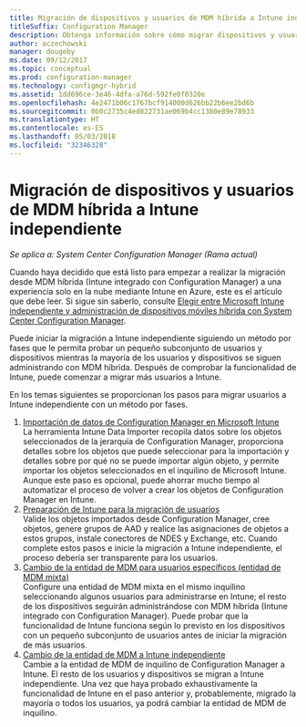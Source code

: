 ```yaml
---
title: Migración de dispositivos y usuarios de MDM híbrida a Intune independiente
titleSuffix: Configuration Manager
description: Obtenga información sobre cómo migrar dispositivos y usuarios de MDM híbrida a Intune en Azure.
author: aczechowski
manager: dougeby
ms.date: 09/12/2017
ms.topic: conceptual
ms.prod: configuration-manager
ms.technology: configmgr-hybrid
ms.assetid: 1dd696ce-3e46-4dfa-a76d-592fe0f0320e
ms.openlocfilehash: 4e2471b06c1767bcf914000d626bb22b6ee2bd6b
ms.sourcegitcommit: 0b0c2735c4ed822731ae069b4cc1380e89e78933
ms.translationtype: HT
ms.contentlocale: es-ES
ms.lasthandoff: 05/03/2018
ms.locfileid: "32346328"
---
```

# <a name="migrate-hybrid-mdm-users-and-devices-to-intune-standalone"></a>Migración de dispositivos y usuarios de MDM híbrida a Intune independiente

*Se aplica a: System Center Configuration Manager (Rama actual)*    

Cuando haya decidido que está listo para empezar a realizar la migración desde MDM híbrida (Intune integrado con Configuration Manager) a una experiencia solo en la nube mediante Intune en Azure, este es el artículo que debe leer. Si sigue sin saberlo, consulte [Elegir entre Microsoft Intune independiente y administración de dispositivos móviles híbrida con System Center Configuration Manager](https://docs.microsoft.com/sccm/mdm/understand/choose-between-standalone-intune-and-hybrid-mobile-device-management). 

Puede iniciar la migración a Intune independiente siguiendo un método por fases que le permita probar un pequeño subconjunto de usuarios y dispositivos mientras la mayoría de los usuarios y dispositivos se siguen administrando con MDM híbrida. Después de comprobar la funcionalidad de Intune, puede comenzar a migrar más usuarios a Intune.    

En los temas siguientes se proporcionan los pasos para migrar usuarios a Intune independiente con un método por fases.    
  
1.  [Importación de datos de Configuration Manager en Microsoft Intune](migrate-import-data.md)   
    La herramienta Intune Data Importer recopila datos sobre los objetos seleccionados de la jerarquía de Configuration Manager, proporciona detalles sobre los objetos que puede seleccionar para la importación y detalles sobre por qué no se puede importar algún objeto, y permite importar los objetos seleccionados en el inquilino de Microsoft Intune. Aunque este paso es opcional, puede ahorrar mucho tiempo al automatizar el proceso de volver a crear los objetos de Configuration Manager en Intune. 
2.  [Preparación de Intune para la migración de usuarios](migrate-prepare-intune.md)    
    Valide los objetos importados desde Configuration Manager, cree objetos, genere grupos de AAD y realice las asignaciones de objetos a estos grupos, instale conectores de NDES y Exchange, etc. Cuando complete estos pasos e inicie la migración a Intune independiente, el proceso debería ser transparente para los usuarios.  
3.  [Cambio de la entidad de MDM para usuarios específicos (entidad de MDM mixta)](migrate-mixed-authority.md)    
    Configure una entidad de MDM mixta en el mismo inquilino seleccionando algunos usuarios para administrarse en Intune; el resto de los dispositivos seguirán administrándose con MDM híbrida (Intune integrado con Configuration Manager). Puede probar que la funcionalidad de Intune funciona según lo previsto en los dispositivos con un pequeño subconjunto de usuarios antes de iniciar la migración de más usuarios. 
4.  [Cambio de la entidad de MDM a Intune independiente](change-mdm-authority.md)     
    Cambie a la entidad de MDM de inquilino de Configuration Manager a Intune. El resto de los usuarios y dispositivos se migran a Intune independiente. Una vez que haya probado exhaustivamente la funcionalidad de Intune en el paso anterior y, probablemente, migrado la mayoría o todos los usuarios, ya podrá cambiar la entidad de MDM de inquilino.